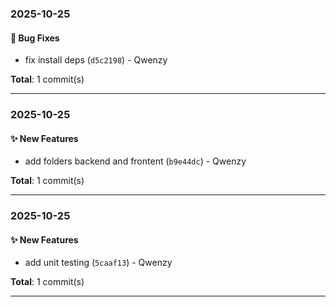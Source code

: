 

### 2025-10-25

#### 🐛 Bug Fixes

- fix install deps (`d5c2198`) - Qwenzy

**Total**: 1 commit(s)

---

### 2025-10-25

#### ✨ New Features

- add folders backend and frontent (`b9e44dc`) - Qwenzy

**Total**: 1 commit(s)

---


### 2025-10-25

#### ✨ New Features

- add unit testing (`5caaf13`) - Qwenzy

**Total**: 1 commit(s)

---

